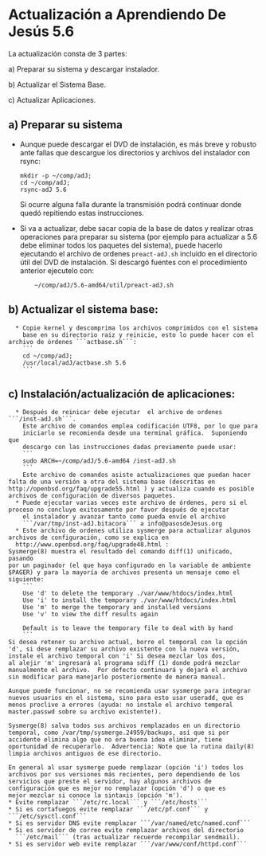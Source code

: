 Actualización a Aprendiendo De Jesús 5.6
========================================

La actualización consta de 3 partes:

a) Preparar su sistema y descargar instalador.

b) Actualizar el Sistema Base.

c) Actualizar Aplicaciones.


a) Preparar su sistema
----------------------

* Aunque puede descargar el DVD de instalación, es más breve y robusto ante fallas que descargue los directorios y archivos del instalador con rsync:
	```	
	mkdir -p ~/comp/adJ;
	cd ~/comp/adJ;
	rsync-adJ 5.6
	```

  Si ocurre alguna falla durante la transmisión podrá continuar donde
  quedó repitiendo estas instrucciones.
* Si va a actualizar, debe sacar copia de la base de datos y realizar
  otras operaciones para preparar su sistema (por ejemplo para
  actualizar a 5.6 debe eliminar todos los paquetes del sistema), 
  puede hacerlo ejecutando el archivo de ordenes ```preact-adJ.sh```
  incluido en el directorio útil del DVD de instalación.
  Si descargó fuentes con el procedimiento anterior ejecutelo con:
	```
       	~/comp/adJ/5.6-amd64/util/preact-adJ.sh
	```

b) Actualizar el sistema base:
------------------------------
      * Copie kernel y descomprima los archivos comprimidos con el sistema 
        base en su directorio raiz y reinicie, esto lo puede hacer con el 
	archivo de órdenes ```actbase.sh```:
		```
		cd ~/comp/adJ; 
		/usr/local/adJ/actbase.sh 5.6
		```

c) Instalación/actualización de aplicaciones:
-----------------------------------------------------
      * Después de reinicar debe ejecutar  el archivo de ordenes 
	```/inst-adJ.sh```.
        Este archivo de comandos emplea codificación UTF8, por lo que para 
        iniciarlo se recomienda desde una terminal gráfica.  Suponiendo que 
        descargo con las instrucciones dadas previamente puede usar:
		```
		sudo ARCH=~/comp/adJ/5.6-amd64 /inst-adJ.sh
		```
        Este archivo de comandos asiste actualizaciones que puedan hacer 
	falta de una versión a otra del sistema base (descritas en
	http://openbsd.org/faq/upgrade55.html ) y actualiza cuando es posible
	archivos de configuración de diversos paquetes.
      * Puede ejecutar varias veces este archivo de órdenes, pero si el 
	proceso no concluye exitosamente por favor después de ejecutar
        el instalador y avanzar tanto como pueda envíe el archivo
        ```/var/tmp/inst-adJ.bitacora``` a info@pasosdeJesus.org
      * Este archivo de ordenes utiliza sysmerge para actualizar algunos 
	archivos de configuración, como se explica en 
 	  http://www.openbsd.org/faq/upgrade48.html :
	Sysmerge(8) muestra el resultado del comando diff(1) unificado, pasando
	por un paginador (el que haya configurado en la variable de ambiente 
	$PAGER) y para la mayoría de archivos presenta un mensaje como el 
	siguiente:
		```	
		Use 'd' to delete the temporary ./var/www/htdocs/index.html
		Use 'i' to install the temporary ./var/www/htdocs/index.html
		Use 'm' to merge the temporary and installed versions
		Use 'v' to view the diff results again
	
		Default is to leave the temporary file to deal with by hand
		```	
	Si desea retener su archivo actual, borre el temporal con la opción 
	'd', si dese remplazar su archivo existente con la nueva versión, 
	instale el archivo temporal con 'i' Si desea mezclar los dos, 
	al alejir 'm' ingresará al programa sdiff (1) donde podrá mezclar 
	manualmente el archivo.  Por defecto continuará y dejará el archivo 
	sin modificar para manejarlo posteriormente de manera manual.
	
	Aunque puede funcionar, no se recomienda usar sysmerge para integrar
	nuevos usuarios en el sistema, sino para esto usar useradd, que es 
	menos proclive a errores (ayuda: no instale el archivo temporal 
	master.passwd sobre su archivo existente!).
	
	Sysmerge(8) salva todos sus archivos remplazados en un directorio 
	temporal, como /var/tmp/sysmerge.24959/backups, así que si por 
	accidente elimina algo que no era buena idea eliminar, tiene 
	oportunidad de recuperarlo.  Advertencia: Note que la rutina daily(8)
	limpia archivos antiguos de ese directorio.
	
	En general al usar sysmerge puede remplazar (opción 'i') todos los 
	archivos por sus versiones más recientes, pero dependiendo de los 
	servicios que preste el servidor, hay algunos archivos de 
	configuración que es mejor no remplazar (opción 'd') o que es      
	mejor mezclar si conoce la sintaxis (opción 'm').
	* Evite remplazar ```/etc/rc.local``` y ```/etc/hosts```
	* Si es cortafuegos evite remplazar ```/etc/pf.conf``` y ```/etc/sysctl.conf```
	* Si es servidor DNS evite remplazar ```/var/named/etc/named.conf```
	* Si es servidor de correo evite remplazar archivos del directorio 
	  ```/etc/mail``` (tras actualizar recuerde recompilar sendmail).
	* Si es servidor web evite remplazar ```/var/www/conf/httpd.conf```
	

